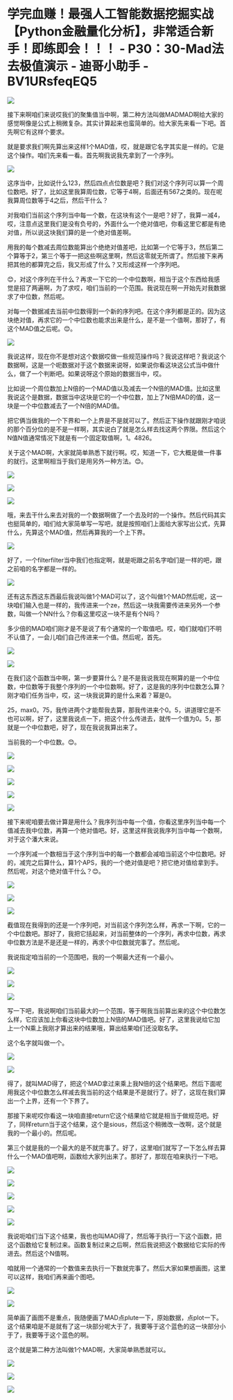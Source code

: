 # 学完血赚！最强人工智能数据挖掘实战【Python金融量化分析】，非常适合新手！即练即会！！！ - P30：30-Mad法去极值演示 - 迪哥小助手 - BV1URsfeqEQ5

![](img/300b634af774614bfc3d876ef3d35212_0.png)

接下来啊咱们来说哎我们的聚集值当中啊，第二种方法叫做MADMAD啊给大家的感觉啊像是公式上稍微复杂。其实计算起来也蛮简单的。给大家先来看一下吧。首先啊它有这样个要求。

就是要求我们啊先算出来这样1个MAD值，哎，就是跟它名字其实是一样的。它是这个操作。咱们先来看一看。首先啊我说我先拿到了一个序列。



![](img/300b634af774614bfc3d876ef3d35212_2.png)

这序当中，比如说什么123，然后四点点位数是吧？我们对这个序列可以算一个周位数吧。好了，比如这里我算周位数，它等于4啊，后面还有567之类的。现在呢我算周位数等于4之后，然后干什么？

对我咱们当前这个序列当中每一个数，在这块有这个一是吧？好了，我算一减4，哎，注意点这里我们是没有负号的，外面什么一个绝对值吧，你看这里它都是有绝对值，所以说这块我们算的是一个绝对值差啊。

用我的每个数减去周位数能算出个绝绝对值差吧，比如第一个它等于3，然后第二个算等于2，第三个等于一把这些啊这里啊，然后这零就无所谓了。然后接下来再把其他的都算完之后，我又形成了什么？又形成这样一个序列吧。

😊，对这个序列在干什么？再求一下它的一个中位数啊，相当于这个东西给我感觉是招了两遍啊，为了求哎，咱们当前的一个范围。我说现在啊一开始先对我数据求了中位数，然后呢。

对每一个数据减去当前中位数得到一个新的序列吧。在这个序列都是正的。因为这块绝对值，再求它的一个中位数也能求出来是什么，是不是一个值啊，那好了，有这个MAD值之后呢。😊。



![](img/300b634af774614bfc3d876ef3d35212_4.png)

我说这样，现在你不是想对这个数据哎做一些规范操作吗？我说这样吧？我说这个数据啊，这是一个呃数据对于这个数据来说呀，如果说你看这块这公式当中做什么，做了一个判断吧。如果说呀这个原始的数据当中，哎。

比如说一个周位数加上N倍的一个MAD值以及减去一个N倍的MAD值。比如这里我说这个是数据，数据当中这块是它的一个中位数，加上了N倍MAD的值，这一块是一个中位数减去了一个N倍的MAD值。

把它俩当做我的一个下界和一个上界是不是就可以了。然后正下操作就跟刚才咱说的那个百分位的是不是一样啊，其实说白了就是怎么样去找这两个界限。然后这个N值N值通常情况下就是有一个固定取值啊，1。4826。

关于这个MAD啊，大家就简单熟悉下就行啊。哎，知道一下，它大概是做一件事的就行。这里啊相当于我们是用另外一种方法。😊。



![](img/300b634af774614bfc3d876ef3d35212_6.png)

![](img/300b634af774614bfc3d876ef3d35212_7.png)

![](img/300b634af774614bfc3d876ef3d35212_8.png)

哦，来去干什么来去对我的一个数据啊做了一个去及时的一个操作。然后代码其实也挺简单的，咱们给大家简单写一写吧，就是按照咱们上面给大家写出公式，先算什么，先算这个MAD值，然后再算我的一个上下界。



![](img/300b634af774614bfc3d876ef3d35212_10.png)

好了，一个filterfilter当中我们也指定啊，就是呃跟之前名字咱们是一样的吧，跟之前咱的名字都是一样的。



![](img/300b634af774614bfc3d876ef3d35212_12.png)

还有这东西这东西最后我说叫做1个MAD可以了，这个叫做1个MAD然后呢，这一块咱们输入也是一样的，我传进来一个ze，然后这一块我需要传进来另外一个参数，叫做一个NN什么？你看这里哎这一块不是有个N吗？

多少倍的MAD咱们刚才是不是说了有个通常的一个取值吧。哎，咱们就咱们不明不认值了，一会儿咱们自己传进来一个值。然后呢，首先。



![](img/300b634af774614bfc3d876ef3d35212_14.png)

![](img/300b634af774614bfc3d876ef3d35212_15.png)

在我们这个函数当中啊，第一步要算什么？是不是我说我现在啊算的是一个中位数，中位数等于我整个序列的一个中位数啊。好了，这是我的序列中位数怎么算？刚才咱们任务当中，哎，这一块我说算的是什么来着？幂是0。

25，max0。75，我传进两个才能帮我去算，那我传进来个0。5，讲道理它是不也可以啊，好了，这里我说点一下，把这个什么传进去，就传一个值为0。5，那就是一个中位数吧，好了，现在我说我算出来了。

当前我的一个中位数。😊。

![](img/300b634af774614bfc3d876ef3d35212_17.png)

![](img/300b634af774614bfc3d876ef3d35212_18.png)

![](img/300b634af774614bfc3d876ef3d35212_19.png)

![](img/300b634af774614bfc3d876ef3d35212_20.png)

![](img/300b634af774614bfc3d876ef3d35212_21.png)

接下来呢咱要去做计算是用什么？我序列当中每一个值，你看这里序列当中每一个值减去我中位数，再算一个绝对值吧。好，这里这样我说我序列当中每一个数啊，对于这个潘大来说。

一个序列减一个数相当于这个序列当中的每一个数都会减咱当前这个中位数吧。好的，减完之后算什么，算1个APS，我的一个绝对值是吧？把它绝对值给拿到手。然后呢，对这个绝对值干什么？😊。



![](img/300b634af774614bfc3d876ef3d35212_23.png)

![](img/300b634af774614bfc3d876ef3d35212_24.png)

![](img/300b634af774614bfc3d876ef3d35212_25.png)

截值现在我得到的还是一个序列吧，对当前这个序列怎么样，再求一下啊，它的一个中位数吧。那好了，我把它括起来，对当前整体的一个序列，再求中位数，再求中位数方法是不是还是一样的，再求个中位数就完事了。然后呢。

我说指定咱当前的一个范围吧，我的一个啊最大还有一个最小。

![](img/300b634af774614bfc3d876ef3d35212_27.png)

![](img/300b634af774614bfc3d876ef3d35212_28.png)

![](img/300b634af774614bfc3d876ef3d35212_29.png)

写一下吧，我说啊咱们当前最大的一个范围，等于啊我当前算出来的这个中位数怎么样，它应该加上你看这块中位数加上N倍的MAD值吧。好了，这里我说给它加上一个N乘上我刚才算出来的结果哦，算出结果咱们还没取名字。

这个名字就叫做一个。

![](img/300b634af774614bfc3d876ef3d35212_31.png)

![](img/300b634af774614bfc3d876ef3d35212_32.png)

得了，就叫MAD得了，把这个MAD拿过来乘上我N倍的这个结果吧。然后下面呢用我这个中位数怎么样减去我当前的这个结果是不是就行了。好了，这现在我们算出一个上界，还有一个下界了。

那接下来呢哎你看这一块咱直接return它这个结果给它就是相当于做规范吧。好了，同样return当于这个结果，这个是sious，然后这个稍微改一改啊，这个就是我的一个最小的。然后呢。

第三个就是我的一个最大的是不就完事了。好了，这里咱们就写了一下怎么样去算什么一个MAD值吧啊，函数给大家列出来了。那好了，那现在咱来执行一下吧。



![](img/300b634af774614bfc3d876ef3d35212_34.png)

![](img/300b634af774614bfc3d876ef3d35212_35.png)

![](img/300b634af774614bfc3d876ef3d35212_36.png)

![](img/300b634af774614bfc3d876ef3d35212_37.png)

![](img/300b634af774614bfc3d876ef3d35212_38.png)

我说呃咱们当下这个结果，我也也叫MAD得了，然后等于执行一下这个函数，把这个函数给它复制过来。函数复制过来之后啊，然后我说把这个数据给它实际的传进去。然后这个N值啊。

咱就用一个通常的一个数值来去执行一下数就完事了。然后大家如果想画图，这里可以这样，我咱们再来画个图吧。



![](img/300b634af774614bfc3d876ef3d35212_40.png)

![](img/300b634af774614bfc3d876ef3d35212_41.png)

简单画了画图不是重点，我随便画了MAD点plute一下，原始数据，点plot一下。这个结果咱是不是就有了这一块部分呢大于了，我要等于这个蓝色的这一块部分小于了，我要等于这个蓝色的啊。

这个就是第二种方法叫做1个MAD啊，大家简单熟悉就可以。

![](img/300b634af774614bfc3d876ef3d35212_43.png)

![](img/300b634af774614bfc3d876ef3d35212_44.png)

![](img/300b634af774614bfc3d876ef3d35212_45.png)